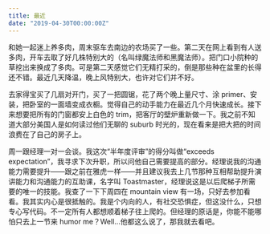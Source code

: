 ```yaml
---
title: 最近
date: "2019-04-30T00:00:00Z"
---
```


和她一起迷上养多肉，周末驱车去南边的农场买了一些。第二天在网上看到有人送多肉，开车去取了好几株特别大的（名叫绿魔法师和黑魔法师）。把门口小院种的草挖出来换成了多肉。可是第二天感觉它们无精打采的，倒是那些种在盆里的长得还不错。最近几天降温，晚上风特别大，也许对它们并不好。

去家得宝买了几扇对开门，买了一把圆锯，花了两个晚上量尺寸、涂 primer、安装，把卧室的一面墙变成衣橱。觉得自己的动手能力在最近几个月快速成长。接下来想要把所有的门窗都安上白色的 trim，把客厅的壁炉重新做一下。我之前不知道大部分美国人是如何读过他们无聊的 suburb 时光的，现在看来是把大把的时间浪费在了自己的房子上。

周一跟经理一对一会谈。我这次“半年度评审”的得分叫做“exceeds expectation”，我寻求下次升职，所以问他自己需要提高的部分。经理说我的沟通能力需要提升——跟之前在雅虎一样——并且建议我去上几节那种互相帮助提升演讲能力和沟通能力的互助课，名字叫 Toastmaster，经理说这是以后爬梯子所需要的唯一的技能。我查了一下下周四在 mountain view 有一场，只好去参加看看。我其实内心是很抵触的。我是个内向的人，有社交恐惧症，但这没什么，只想专心写代码。不一定所有人都想顺着梯子往上爬的。但经理的原话是，你能不能哪怕只去上一节来 humor me？Well...他都这么说了，那我就去看吧。
